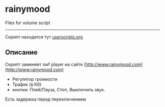 rainymood
=========

Files for volume script

----------
Скрипт находится тут [userscripts.org](http://userscripts.org/scripts/show/168590) 

Описание
---------
Скрипт заменяет swf player на сайте [http://www.rainymood.com](http://www.rainymood.com) 

- Регулятор громкости
- Трафик (в Кб)
- кнопки: Плей/Пауза, Стоп, Выключить звук.

Есть задержка перед переключением
